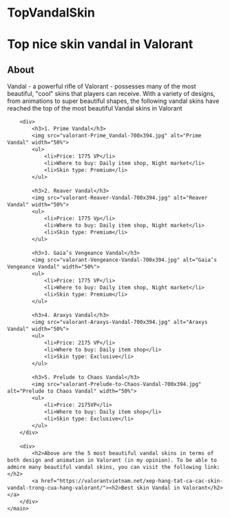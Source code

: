 # TopVandalSkin
<!DOCTYPE html>
<html lang="en">
<head>
    <meta charset="UTF-8">
    <meta http-equiv="X-UA-Compatible" content="IE=edge">
    <meta name="viewport" content="width=device-width, initial-scale=1.0">
    <link href="css/style.css" rel="stylesheet">
    <title>Valorant</title>
</head>
</head>
<body>
    <main>
        <h1>Top nice skin vandal in Valorant</h1>
        <div>
            <h2>About</h2>
            <p>Vandal - a powerful rifle of Valorant - possesses many of the most beautiful, "cool" skins that players can receive. With a variety of designs, from animations to super beautiful shapes, the following vandal skins have reached the top of the most beautiful Vandal skins in Valorant</p>
        </div>

        <div>
            <h3>1. Prime Vandal</h3>
            <img src="valorant-Prime_Vandal-700x394.jpg" alt="Prime Vandal" width="50%">
            <ul>
                <li>Price: 1775 VP</li>
                <li>Where to buy: Daily item shop, Night market</li>
                <li>Skin type: Premium</li>
            </ul>

            <h3>2. Reaver Vandal</h3>
            <img src="valorant-Reaver-Vandal-700x394.jpg" alt="Reaver Vandal" width="50%">
            <ul>
                <li>Price: 1775 Vp</li>
                <li>Where to buy: Daily item shop, Night market</li>
                <li>Skin type: Premium</li>
            </ul>

            <h3>3. Gaia’s Vengeance Vandal</h3>
            <img src="valorant-Vengeance-Vandal-700x394.jpg" alt="Gaia’s Vengeance Vandal" width="50%">
            <ul>
                <li>Price: 1775 VP</li>
                <li>Where to buy: Daily item shop, Night market</li>
                <li>Skin type: Premium</li>
            </ul>

            <h3>4. Araxys Vandal</h3>
            <img src="valorant-Araxys-Vandal-700x394.jpg" alt="Araxys Vandal" width="50%">
            <ul>
                <li>Price: 2175 VP</li>
                <li>Where to buy: Daily item shop</li>
                <li>Skin type: Exclusive</li>
            </ul>

            <h3>5. Prelude to Chaos Vandal</h3>
            <img src="valorant-Prelude-to-Chaos-Vandal-700x394.jpg" alt="Prelude to Chaos Vandal" width="50%">
            <ul>
                <li>Price: 2175VP</li>
                <li>Where to buy: Daily item shop</li>
                <li>Skin type: Exclusive</li>
            </ul>
        </div>

        <div>
            <h2>Above are the 5 most beautiful vandal skins in terms of both design and animation in Valorant (in my opinion). To be able to admire many beautiful vandal skins, you can visit the following link:</h2>
            <a href="https://valorantvietnam.net/xep-hang-tat-ca-cac-skin-vandal-trong-cua-hang-valorant/"><h2>Best skin Vandal in Valorant</h2></a>
        </div>
    </main>
    
</body>
</html>
